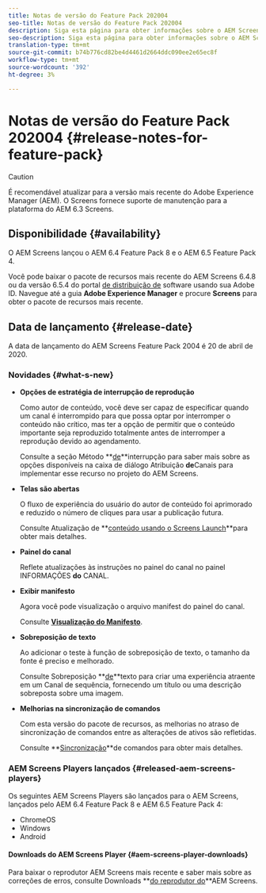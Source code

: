 ```yaml
---
title: Notas de versão do Feature Pack 202004
seo-title: Notas de versão do Feature Pack 202004
description: Siga esta página para obter informações sobre o AEM Screens Feature Pack 2004 lançado em 20 de abril de 2020.
seo-description: Siga esta página para obter informações sobre o AEM Screens Feature Pack 2004 lançado em 20 de abril de 2020.
translation-type: tm+mt
source-git-commit: b74b776cd82be4d4461d2664ddc090ee2e65ec8f
workflow-type: tm+mt
source-wordcount: '392'
ht-degree: 3%

---
```



# Notas de versão do Feature Pack 202004 {#release-notes-for-feature-pack}

>[!CAUTION]
>
>É recomendável atualizar para a versão mais recente do Adobe Experience Manager (AEM). O Screens fornece suporte de manutenção para a plataforma do AEM 6.3 Screens.

## Disponibilidade {#availability}

O AEM Screens lançou o AEM 6.4 Feature Pack 8 e o AEM 6.5 Feature Pack 4.

Você pode baixar o pacote de recursos mais recente do AEM Screens 6.4.8 ou da versão 6.5.4 do portal [de distribuição de](https://experience.adobe.com/#/downloads/content/software-distribution/en/general.html) software usando sua Adobe ID. Navegue até a guia **Adobe Experience Manager** e procure **Screens** para obter o pacote de recursos mais recente.

## Data de lançamento {#release-date}

A data de lançamento do AEM Screens Feature Pack 2004 é 20 de abril de 2020.

### Novidades {#what-s-new}

* **Opções de estratégia de interrupção de reprodução**

   Como autor de conteúdo, você deve ser capaz de especificar quando um canal é interrompido para que possa optar por interromper o conteúdo não crítico, mas ter a opção de permitir que o conteúdo importante seja reproduzido totalmente antes de interromper a reprodução devido ao agendamento.

   Consulte a seção Método **[de](/help/user-guide/channel-assignment.md#interruption-method-channel)**interrupção para saber mais sobre as opções disponíveis na caixa de diálogo Atribuição **de**Canais para implementar esse recurso no projeto do AEM Screens.

* **Telas são abertas**

   O fluxo de experiência do usuário do autor de conteúdo foi aprimorado e reduzido o número de cliques para usar a publicação futura.

   Consulte Atualização de **[conteúdo usando o Screens Launch](launches.md)**para obter mais detalhes.

* **Painel do canal**

   Reflete atualizações às instruções no painel do canal no painel INFORMAÇÕES **do** CANAL.


* **Exibir manifesto**

   Agora você pode visualização o arquivo manifest do painel do canal.

   Consulte **[Visualização do Manifesto](/help/user-guide/managing-channels.md#view-manifest)**.

* **Sobreposição de texto**

   Ao adicionar o teste à função de sobreposição de texto, o tamanho da fonte é preciso e melhorado.

   Consulte Sobreposição **[de](text-overlay.md)**texto para criar uma experiência atraente em um Canal de sequência, fornecendo um título ou uma descrição sobreposta sobre uma imagem.

* **Melhorias na sincronização de comandos**

   Com esta versão do pacote de recursos, as melhorias no atraso de sincronização de comandos entre as alterações de ativos são refletidas.

   Consulte **[Sincronização](using-command-sync.md)**de comandos para obter mais detalhes.

### AEM Screens Players lançados {#released-aem-screens-players}

Os seguintes AEM Screens Players são lançados para o AEM Screens, lançados pelo AEM 6.4 Feature Pack 8 e AEM 6.5 Feature Pack 4:

* ChromeOS
* Windows
* Android

#### Downloads do AEM Screens Player  {#aem-screens-player-downloads}

Para baixar o reprodutor AEM Screens mais recente e saber mais sobre as correções de erros, consulte Downloads **[do reprodutor do](https://download.macromedia.com/screens/)**AEM Screens.
